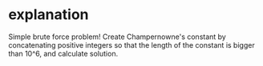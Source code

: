 # explanation

Simple brute force problem! Create Champernowne's constant by concatenating positive integers so that the length of the constant is bigger than 10^6, and calculate solution.
